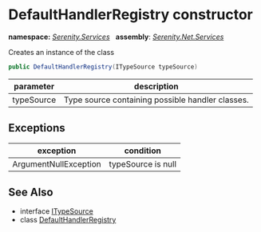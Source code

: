 # DefaultHandlerRegistry constructor
**namespace:** *[Serenity.Services](../../README.md#serenity.services-namespace)*   **assembly**: *[Serenity.Net.Services](../../README.md)*

Creates an instance of the class

```csharp
public DefaultHandlerRegistry(ITypeSource typeSource)
```

| parameter | description |
| --- | --- |
| typeSource | Type source containing possible handler classes. |

## Exceptions

| exception | condition |
| --- | --- |
| ArgumentNullException | typeSource is null |

## See Also

* interface [ITypeSource](../Serenity.Net.Core/../../Serenity.Abstractions/ITypeSource.md)
* class [DefaultHandlerRegistry](../DefaultHandlerRegistry.md)
